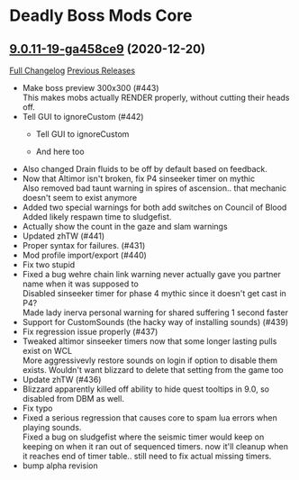 # Deadly Boss Mods Core

## [9.0.11-19-ga458ce9](https://github.com/DeadlyBossMods/DeadlyBossMods/tree/a458ce97de94ca6631ba8310553d9b7662023532) (2020-12-20)
[Full Changelog](https://github.com/DeadlyBossMods/DeadlyBossMods/compare/9.0.11...a458ce97de94ca6631ba8310553d9b7662023532) [Previous Releases](https://github.com/DeadlyBossMods/DeadlyBossMods/releases)

- Make boss preview 300x300 (#443)  
    This makes mobs actually RENDER properly, without cutting their heads off.  
- Tell GUI to ignoreCustom (#442)  
    * Tell GUI to ignoreCustom  
    * And here too  
- Also changed Drain fluids to be off by default based on feedback.  
- Now that Altimor isn't broken, fix P4 sinseeker timer on mythic  
    Also removed bad taunt warning in spires of ascension.. that mechanic doesn't seem to exist anymore  
- Added two special warnings for both add switches on Council of Blood  
    Added likely respawn time to sludgefist.  
- Actually show the count in the gaze and slam warnings  
- Updated zhTW (#441)  
- Proper syntax for failures. (#431)  
- Mod profile import/export (#440)  
- Fix two stupid  
- Fixed a bug wehre chain link warning never actually gave you partner name when it was supposed to  
    Disabled sinseeker timer for phase 4 mythic since it doesn't get cast in P4?  
    Made lady inerva personal warning for shared suffering 1 second faster  
- Support for CustomSounds (the hacky way of installing sounds) (#439)  
- Fix regression issue properly (#437)  
- Tweaked altimor sinseeker timers now that some longer lasting pulls exist on WCL  
    More aggressivevly restore sounds on login if option to disable them exists. Wouldn't want blizzard to delete that setting from the game too  
- Update zhTW (#436)  
- Blizzard apparently killed off ability to hide quest tooltips in 9.0, so disabled from DBM as well.  
- Fix typo  
- Fixed a serious regression that causes core to spam lua errors when playing sounds.  
    Fixed a bug on sludgefist where the seismic timer would keep on keeping on when it ran out of sequenced timers. now it'll cleanup when it reaches end of timer table.. still need to fix actual missing timers.  
- bump alpha revision  
